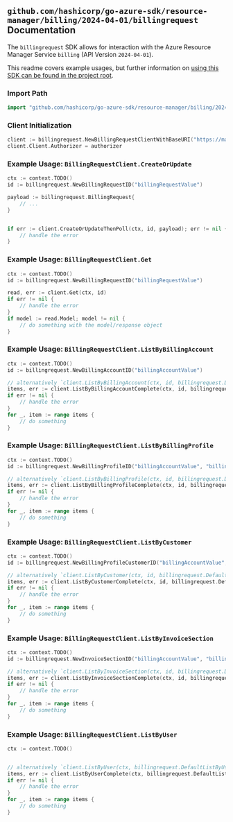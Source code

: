 
## `github.com/hashicorp/go-azure-sdk/resource-manager/billing/2024-04-01/billingrequest` Documentation

The `billingrequest` SDK allows for interaction with the Azure Resource Manager Service `billing` (API Version `2024-04-01`).

This readme covers example usages, but further information on [using this SDK can be found in the project root](https://github.com/hashicorp/go-azure-sdk/tree/main/docs).

### Import Path

```go
import "github.com/hashicorp/go-azure-sdk/resource-manager/billing/2024-04-01/billingrequest"
```


### Client Initialization

```go
client := billingrequest.NewBillingRequestClientWithBaseURI("https://management.azure.com")
client.Client.Authorizer = authorizer
```


### Example Usage: `BillingRequestClient.CreateOrUpdate`

```go
ctx := context.TODO()
id := billingrequest.NewBillingRequestID("billingRequestValue")

payload := billingrequest.BillingRequest{
	// ...
}


if err := client.CreateOrUpdateThenPoll(ctx, id, payload); err != nil {
	// handle the error
}
```


### Example Usage: `BillingRequestClient.Get`

```go
ctx := context.TODO()
id := billingrequest.NewBillingRequestID("billingRequestValue")

read, err := client.Get(ctx, id)
if err != nil {
	// handle the error
}
if model := read.Model; model != nil {
	// do something with the model/response object
}
```


### Example Usage: `BillingRequestClient.ListByBillingAccount`

```go
ctx := context.TODO()
id := billingrequest.NewBillingAccountID("billingAccountValue")

// alternatively `client.ListByBillingAccount(ctx, id, billingrequest.DefaultListByBillingAccountOperationOptions())` can be used to do batched pagination
items, err := client.ListByBillingAccountComplete(ctx, id, billingrequest.DefaultListByBillingAccountOperationOptions())
if err != nil {
	// handle the error
}
for _, item := range items {
	// do something
}
```


### Example Usage: `BillingRequestClient.ListByBillingProfile`

```go
ctx := context.TODO()
id := billingrequest.NewBillingProfileID("billingAccountValue", "billingProfileValue")

// alternatively `client.ListByBillingProfile(ctx, id, billingrequest.DefaultListByBillingProfileOperationOptions())` can be used to do batched pagination
items, err := client.ListByBillingProfileComplete(ctx, id, billingrequest.DefaultListByBillingProfileOperationOptions())
if err != nil {
	// handle the error
}
for _, item := range items {
	// do something
}
```


### Example Usage: `BillingRequestClient.ListByCustomer`

```go
ctx := context.TODO()
id := billingrequest.NewBillingProfileCustomerID("billingAccountValue", "billingProfileValue", "customerValue")

// alternatively `client.ListByCustomer(ctx, id, billingrequest.DefaultListByCustomerOperationOptions())` can be used to do batched pagination
items, err := client.ListByCustomerComplete(ctx, id, billingrequest.DefaultListByCustomerOperationOptions())
if err != nil {
	// handle the error
}
for _, item := range items {
	// do something
}
```


### Example Usage: `BillingRequestClient.ListByInvoiceSection`

```go
ctx := context.TODO()
id := billingrequest.NewInvoiceSectionID("billingAccountValue", "billingProfileValue", "invoiceSectionValue")

// alternatively `client.ListByInvoiceSection(ctx, id, billingrequest.DefaultListByInvoiceSectionOperationOptions())` can be used to do batched pagination
items, err := client.ListByInvoiceSectionComplete(ctx, id, billingrequest.DefaultListByInvoiceSectionOperationOptions())
if err != nil {
	// handle the error
}
for _, item := range items {
	// do something
}
```


### Example Usage: `BillingRequestClient.ListByUser`

```go
ctx := context.TODO()


// alternatively `client.ListByUser(ctx, billingrequest.DefaultListByUserOperationOptions())` can be used to do batched pagination
items, err := client.ListByUserComplete(ctx, billingrequest.DefaultListByUserOperationOptions())
if err != nil {
	// handle the error
}
for _, item := range items {
	// do something
}
```
